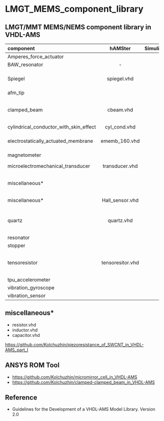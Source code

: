# LMGT_MEMS_component_library

## LMGT/MMT MEMS/NEMS component library in VHDL-AMS

| component                              |    hAMSter       | Simulink |  TestBench   |                   description               |
|:---------------------------------------|:----------------:|:--------:|:------------:|:--------------------------------------------|
| Amperes_force_actuator                 |                  |          |              | in progress                                 |
| BAW_resonator                          |   -              |          |              | s2p file                                    |
| Spiegel                                | spiegel.vhd      |          |              | analytical model of micromirror             |
| afm_tip                                |                  |          |              | in progress                                 |
| clamped_beam                           | cbeam.vhd        |          |              | VHDL-AMS generated code from ANSYS          |
| cylindrical_conductor_with_skin_effect | cyl_cond.vhd     |          |              | in progress                                 |
| electrostatically_actuated_membrane    | ememb_160.vhd    |          |              | generated by ANSYS ROM Tool                 |
| magnetometer                           |                  |          |              | in progress                                 |
| microelectromechanical_transducer      | transducer.vhd   |          |              | analytical model                            |
| miscellaneous*                         |                  |          |              | resistor, inductor, capacitor               |
| miscellaneous*                         | Hall_sensor.vhd  |          | SystemVision | Hall sensor: HS-420                         |
| quartz                                 | quartz.vhd       |          |              | equivalent RLC circuit (BDV), 2nd ODE, H(s) |
| resonator                              |                  |          |              | in progress                                 |
| stopper                                |                  |          |              | in progress                                 |
| tensoresistor                          | tensoresitor.vhd |          |              | analytical model of Me-tensoresistor        |
| tpu_accelerometer                      |                  |          |              | in progress                                 |
| vibration_gyroscope                    |                  |          |              | in progress                                 |
| vibration_sensor                       |                  |          |              | in progress                                 |

## miscellaneous*

* resistor.vhd
* inductor.vhd
* capacitor.vhd 


https://github.com/Kolchuzhin/piezoresistance_of_SWCNT_in_VHDL-AMS_part_I

## ANSYS ROM Tool
* https://github.com/Kolchuzhin/micromirror_cell_in_VHDL-AMS
* https://github.com/Kolchuzhin/clamped-clamped_beam_in_VHDL-AMS

## Reference
+ Guidelines for the Development of a VHDL-AMS Model Library. Version 2.0 
